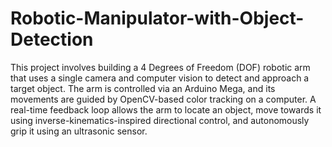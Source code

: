 # Robotic-Manipulator-with-Object-Detection
This project involves building a 4 Degrees of Freedom (DOF) robotic arm that uses a single camera and computer vision to detect and approach a target object. The arm is controlled via an Arduino Mega, and its movements are guided by OpenCV-based color tracking on a computer. A real-time feedback loop allows the arm to locate an object, move towards it using inverse-kinematics-inspired directional control, and autonomously grip it using an ultrasonic sensor.
